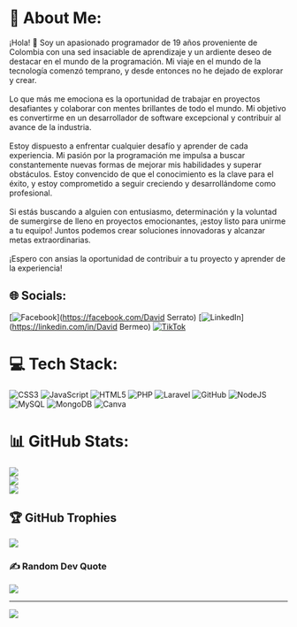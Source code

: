 # 💫 About Me:
¡Hola! 👋 Soy un apasionado programador de 19 años proveniente de Colombia con una sed insaciable de aprendizaje y un ardiente deseo de destacar en el mundo de la programación. Mi viaje en el mundo de la tecnología comenzó temprano, y desde entonces no he dejado de explorar y crear.<br><br>Lo que más me emociona es la oportunidad de trabajar en proyectos desafiantes y colaborar con mentes brillantes de todo el mundo. Mi objetivo es convertirme en un desarrollador de software excepcional y contribuir al avance de la industria.<br><br>Estoy dispuesto a enfrentar cualquier desafío y aprender de cada experiencia. Mi pasión por la programación me impulsa a buscar constantemente nuevas formas de mejorar mis habilidades y superar obstáculos. Estoy convencido de que el conocimiento es la clave para el éxito, y estoy comprometido a seguir creciendo y desarrollándome como profesional.<br><br>Si estás buscando a alguien con entusiasmo, determinación y la voluntad de sumergirse de lleno en proyectos emocionantes, ¡estoy listo para unirme a tu equipo! Juntos podemos crear soluciones innovadoras y alcanzar metas extraordinarias.<br><br>¡Espero con ansias la oportunidad de contribuir a tu proyecto y aprender de la experiencia!


## 🌐 Socials:
[![Facebook](https://img.shields.io/badge/Facebook-%231877F2.svg?logo=Facebook&logoColor=white)](https://facebook.com/David Serrato) [![LinkedIn](https://img.shields.io/badge/LinkedIn-%230077B5.svg?logo=linkedin&logoColor=white)](https://linkedin.com/in/David Bermeo) [![TikTok](https://img.shields.io/badge/TikTok-%23000000.svg?logo=TikTok&logoColor=white)](https://tiktok.com/@http://tiktok.com/@jhonathanserrato) 

# 💻 Tech Stack:
![CSS3](https://img.shields.io/badge/css3-%231572B6.svg?style=flat&logo=css3&logoColor=white) ![JavaScript](https://img.shields.io/badge/javascript-%23323330.svg?style=flat&logo=javascript&logoColor=%23F7DF1E) ![HTML5](https://img.shields.io/badge/html5-%23E34F26.svg?style=flat&logo=html5&logoColor=white) ![PHP](https://img.shields.io/badge/php-%23777BB4.svg?style=flat&logo=php&logoColor=white) ![Laravel](https://img.shields.io/badge/laravel-%23FF2D20.svg?style=flat&logo=laravel&logoColor=white) ![GitHub](https://img.shields.io/badge/GitHub-%23121011.svg?style=flat&logo=github&logoColor=white) ![NodeJS](https://img.shields.io/badge/node.js-6DA55F?style=flat&logo=node.js&logoColor=white) ![MySQL](https://img.shields.io/badge/mysql-%2300f.svg?style=flat&logo=mysql&logoColor=white) ![MongoDB](https://img.shields.io/badge/MongoDB-%234ea94b.svg?style=flat&logo=mongodb&logoColor=white) ![Canva](https://img.shields.io/badge/Canva-%2300C4CC.svg?style=flat&logo=Canva&logoColor=white)
# 📊 GitHub Stats:
![](https://github-readme-stats.vercel.app/api?username=Davidberse&theme=radical&hide_border=false&include_all_commits=false&count_private=true)<br/>
![](https://github-readme-streak-stats.herokuapp.com/?user=Davidberse&theme=radical&hide_border=false)<br/>
![](https://github-readme-stats.vercel.app/api/top-langs/?username=Davidberse&theme=radical&hide_border=false&include_all_commits=false&count_private=true&layout=compact)

## 🏆 GitHub Trophies
![](https://github-profile-trophy.vercel.app/?username=Davidberse&theme=onestar&no-frame=false&no-bg=false&margin-w=4)

### ✍️ Random Dev Quote
![](https://quotes-github-readme.vercel.app/api?type=horizontal&theme=light)

---
[![](https://visitcount.itsvg.in/api?id=Davidberse&icon=2&color=12)](https://visitcount.itsvg.in)

<!-- Proudly created with GPRM ( https://gprm.itsvg.in ) -->
